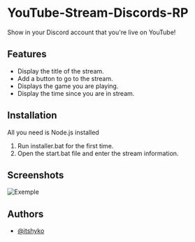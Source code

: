 
# YouTube-Stream-Discords-RP

Show in your Discord account that you're live on YouTube!


## Features

- Display the title of the stream.
- Add a button to go to the stream.
- Displays the game you are playing.
- Display the time since you are in stream.


## Installation

All you need is Node.js installed

1. Run installer.bat for the first time.
2. Open the start.bat file and enter the stream information.
    
## Screenshots

![Exemple](https://via.placeholder.com/468x300?text=App+Screenshot+Here)


## Authors

- [@itshyko](https://github.com/itshyko)

